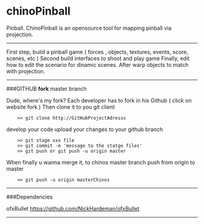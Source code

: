 chinoPinball
============

Pinball. ChinoPinball is an opensource tool for mapping pinball via projection.

***

First step, build a pinball game ( forces , objects, textures, events, score, scenes, etc )
Second build interfaces to shoot and play game
Finally, edit how to edit the scenario for dinamic scenes. After warp objects to match with projection.

***

###GITHUB 
**fork** master branch

Dude, where's my fork? 
Each developer has to fork in his Github ( click on website fork ) 
Then clone it to you git client
```
	>> git clone http://GitHubProjectAdresss
```	
develop your code
upload your changes to your github branch
```
	>> git stage xxx file
	>> git commit -m 'message to the statge files'
	>> git push or git push -u origin master
```
When finally
u wanna merge it, to chinos  master branch 
push from origin to master 	
```
	>> git push -u origin masterChinos
```

***
###Dependencies

ofxBullet https://github.com/NickHardeman/ofxBullet
***

